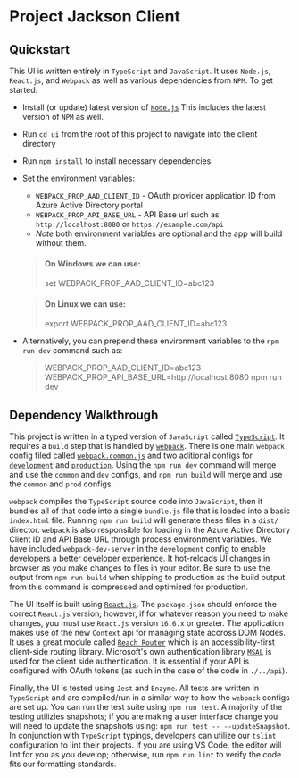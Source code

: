 # Project Jackson Client

## Quickstart
This UI is written entirely in `TypeScript` and `JavaScript`. It uses `Node.js`, `React.js`, and `Webpack` as well as various dependencies from `NPM`. To get started:
- Install (or update) latest version of [`Node.js`](https://nodejs.org/en/) 
  This includes the latest version of `NPM` as well.
- Run `cd ui` from the root of this project to navigate into the client directory
- Run `npm install` to install necessary dependencies
- Set the environment variables:
  - `WEBPACK_PROP_AAD_CLIENT_ID` - OAuth provider application ID from Azure Active Directory portal
  - `WEBPACK_PROP_API_BASE_URL` - API Base url such as `http://localhost:8080` or `https://example.com/api`
  - *Note* both environment variables are optional and the app will build without them.
  > #### On Windows we can use:
  > set WEBPACK_PROP_AAD_CLIENT_ID=abc123

  > #### On Linux we can use:
  > export WEBPACK_PROP_AAD_CLIENT_ID=abc123
- Alternatively, you can prepend these environment variables to the `npm run dev` command such as:
  > WEBPACK_PROP_AAD_CLIENT_ID=abc123 WEBPACK_PROP_API_BASE_URL=http://localhost:8080 npm run dev

## Dependency Walkthrough
This project is written in a typed version of `JavaScript` called [`TypeScript`](https://www.typescriptlang.org/). It requires a `build` step that is handled by [`webpack`](https://webpack.js.org/). There is one main `webpack` config filed called [`webpack.common.js`](./webpack.common.js) and two aditional configs for [`development`](./webpack.dev.js) and [`production`](./webpack.prod.js). Using the `npm run dev` command will merge and use the `common` and `dev` configs, and `npm run build` will merge and use the `common` and `prod` configs. 

`webpack` compiles the `TypeScript` source code into `JavaScript`, then it bundles all of that code into a single `bundle.js` file that is loaded into a basic `index.html` file. Running `npm run build` will generate these files in a `dist/` director. `webpack` is also responsible for loading in the Azure Active Directory Client ID and API Base URL through process environment variables. We have included `webpack-dev-server` in the `development` config to enable developers a better developer experience. It hot-reloads UI changes in browser as you make changes to files in your editor. Be sure to use the output from `npm run build` when shipping to production as the build output from this command is compressed and optimized for production.

The UI itself is built using [`React.js`](https://webpack.js.org/). The `package.json` should enforce the correct `React.js` version; however, if for whatever reason you need to make changes, you must use `React.js` version `16.6.x` or greater. The application makes use of the new `Context` api for managing state accross DOM Nodes. It uses a great module called [`Reach Router`](https://reach.tech/router) which is an accessibility-first client-side routing library. Microsoft's own authentication library [`MSAL`](https://github.com/AzureAD/microsoft-authentication-library-for-js) is used for the client side authentication. It is essential if your API is configured with OAuth tokens (as such in the case of the code in `./../api`). 

Finally, the UI is tested using `Jest` and `Enzyme`. All tests are written in `TypeScript` and are compiled/run in a similar way to how the `webpack` configs are set up. You can run the test suite using `npm run test`. A majority of the testing utilizies snapshots; if you are making a user interface change you will need to update the snapshots using: `npm run test -- --updateSnapshot`. In conjunction with `TypeScript` typings, developers can utilize our `tslint` configuration to lint their projects. If you are using VS Code, the editor will lint for you as you develop; otherwise, run `npm run lint` to verify the code fits our formatting standards.